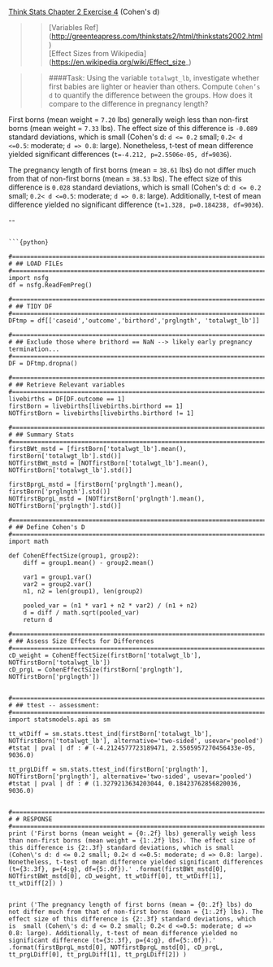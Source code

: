 [Think Stats Chapter 2 Exercise 4](http://greenteapress.com/thinkstats2/html/thinkstats2003.html#toc24) (Cohen's d)

> > [Variables Ref] (http://greenteapress.com/thinkstats2/html/thinkstats2002.html)  
[Effect Sizes from Wikipedia] (https://en.wikipedia.org/wiki/Effect_size_)  

> > ####Task: Using the variable `totalwgt_lb`, investigate whether first babies are lighter or heavier than others. Compute `Cohen’s d` to quantify the difference between the groups. How does it compare to the difference in pregnancy length?

> >
First borns (mean weight = `7.20` lbs) generally weigh less than non-first borns (mean weight = `7.33` lbs). The effect size of this difference is `-0.089` standard deviations, which is small (Cohen's d: `d <= 0.2` small; `0.2< d <=0.5`: moderate; `d => 0.8`: large). Nonetheless, t-test of mean difference yielded significant differences (`t=-4.212, p=2.5506e-05, df=9036`).
> >
The pregnancy length of first borns (mean = `38.61` lbs) do not differ much from that of non-first borns (mean = `38.53` lbs). The effect size of this difference is `0.028` standard deviations, which is  small (Cohen's d: `d <= 0.2` small; `0.2< d <=0.5`: moderate; `d => 0.8`: large). Additionally, t-test of mean difference yielded no significant difference (`t=1.328, p=0.184238, df=9036`).

--
```{python}

```{python}

#==============================================================================
# ## LOAD FILEs
#==============================================================================
import nsfg
df = nsfg.ReadFemPreg()

#==============================================================================
# ## TIDY DF
#==============================================================================
DFtmp = df[['caseid','outcome','birthord','prglngth', 'totalwgt_lb']]

#==============================================================================
# ## Exclude those where brithord == NaN --> likely early pregnancy termination...
#==============================================================================
DF = DFtmp.dropna()

#==============================================================================
# ## Retrieve Relevant variables
#==============================================================================
livebirths = DF[DF.outcome == 1]
firstBorn = livebirths[livebirths.birthord == 1]
NOTfirstBorn = livebirths[livebirths.birthord != 1]

#==============================================================================
# ## Summary Stats
#==============================================================================
firstBWt_mstd = [firstBorn['totalwgt_lb'].mean(), firstBorn['totalwgt_lb'].std()]
NOTfirstBWt_mstd = [NOTfirstBorn['totalwgt_lb'].mean(), NOTfirstBorn['totalwgt_lb'].std()]

firstBprgL_mstd = [firstBorn['prglngth'].mean(), firstBorn['prglngth'].std()]
NOTfirstBprgL_mstd = [NOTfirstBorn['prglngth'].mean(), NOTfirstBorn['prglngth'].std()]

#==============================================================================
# ## Define Cohen's D
#==============================================================================
import math

def CohenEffectSize(group1, group2):
    diff = group1.mean() - group2.mean()

    var1 = group1.var()
    var2 = group2.var()
    n1, n2 = len(group1), len(group2)

    pooled_var = (n1 * var1 + n2 * var2) / (n1 + n2)
    d = diff / math.sqrt(pooled_var)
    return d

#==============================================================================
# ## Assess Size Effects for Differences
#==============================================================================
cD_weight = CohenEffectSize(firstBorn['totalwgt_lb'], NOTfirstBorn['totalwgt_lb'])
cD_prgL = CohenEffectSize(firstBorn['prglngth'], NOTfirstBorn['prglngth'])


#==============================================================================
# ## ttest -- assessment:
#==============================================================================
import statsmodels.api as sm

tt_wtDiff = sm.stats.ttest_ind(firstBorn['totalwgt_lb'], NOTfirstBorn['totalwgt_lb'], alternative='two-sided', usevar='pooled')
#tstat | pval | df : # (-4.2124577723189471, 2.5505957270456433e-05, 9036.0)

tt_prgLDiff = sm.stats.ttest_ind(firstBorn['prglngth'], NOTfirstBorn['prglngth'], alternative='two-sided', usevar='pooled')
#tstat | pval | df : # (1.3279213634203044, 0.18423762856820036, 9036.0)


#==============================================================================
# # RESPONSE
#==============================================================================
print ('First borns (mean weight = {0:.2f} lbs) generally weigh less than non-first borns (mean weight = {1:.2f} lbs). The effect size of this difference is {2:.3f} standard deviations, which is small (Cohen\'s d: d <= 0.2 small; 0.2< d <=0.5: moderate; d => 0.8: large). Nonetheless, t-test of mean difference yielded significant differences (t={3:.3f}, p={4:g}, df={5:.0f}).' .format(firstBWt_mstd[0], NOTfirstBWt_mstd[0], cD_weight, tt_wtDiff[0], tt_wtDiff[1], tt_wtDiff[2]) )


print ('The pregnancy length of first borns (mean = {0:.2f} lbs) do not differ much from that of non-first borns (mean = {1:.2f} lbs). The effect size of this difference is {2:.3f} standard deviations, which is  small (Cohen\'s d: d <= 0.2 small; 0.2< d <=0.5: moderate; d => 0.8: large). Additionally, t-test of mean difference yielded no significant difference (t={3:.3f}, p={4:g}, df={5:.0f}).' .format(firstBprgL_mstd[0], NOTfirstBprgL_mstd[0], cD_prgL, tt_prgLDiff[0], tt_prgLDiff[1], tt_prgLDiff[2]) )  


```
